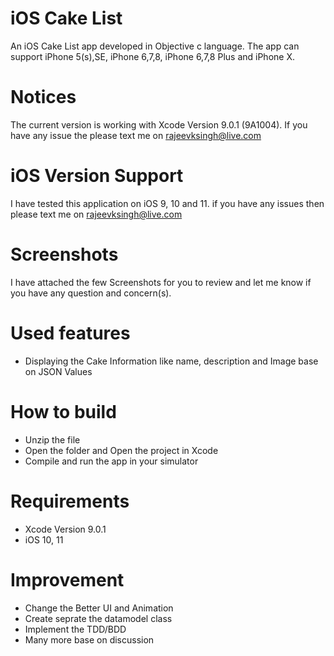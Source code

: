 
iOS Cake List
===============
An iOS Cake List app developed in Objective c  language. The app can support  iPhone 5(s),SE, iPhone 6,7,8, iPhone 6,7,8 Plus and iPhone X.

# Notices
The current version is working with Xcode Version 9.0.1 (9A1004). If you have any issue the please text me on rajeevksingh@live.com

# iOS Version Support
I have tested this application on iOS 9, 10 and 11. if you have any issues then please text me on rajeevksingh@live.com

# Screenshots
I have attached the few Screenshots for you to review and let me know if you have any question and concern(s).

# Used features
- Displaying the Cake Information like name, description and Image base on JSON Values

# How to build
- Unzip the file
- Open the folder and Open the project in Xcode
- Compile and run the app in your simulator

# Requirements
- Xcode Version 9.0.1
- iOS 10, 11

# Improvement
- Change the Better UI and Animation
- Create seprate the datamodel class
- Implement the TDD/BDD
- Many more  base on discussion

